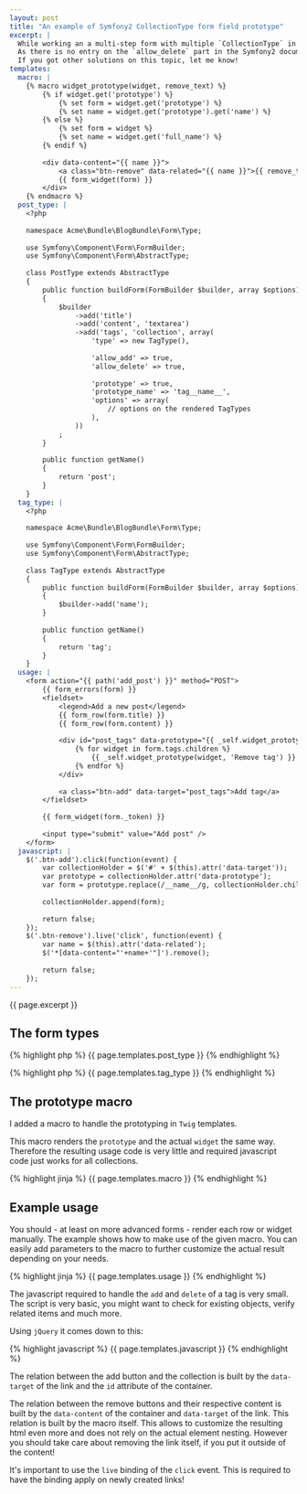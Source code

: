 ```yaml
---
layout: post
title: "An example of Symfony2 CollectionType form field prototype"
excerpt: |
  While working an a multi-step form with multiple `CollectionType` in it, I came across the issue requiring a generic solution for handling `allow_add` and `allow_delete` on a collection.
  As there is no entry on the `allow_delete` part in the Symfony2 documentation itself, this solution may not be the best way to do it.
  If you got other solutions on this topic, let me know!
templates:
  macro: |
    {% macro widget_prototype(widget, remove_text) %}
        {% if widget.get('prototype') %}
            {% set form = widget.get('prototype') %}
            {% set name = widget.get('prototype').get('name') %}
        {% else %}
            {% set form = widget %}
            {% set name = widget.get('full_name') %}
        {% endif %}
    
        <div data-content="{{ name }}">
            <a class="btn-remove" data-related="{{ name }}">{{ remove_text }}</a>
            {{ form_widget(form) }}
        </div>
    {% endmacro %}
  post_type: |
    <?php
    
    namespace Acme\Bundle\BlogBundle\Form\Type;
    
    use Symfony\Component\Form\FormBuilder;
    use Symfony\Component\Form\AbstractType;
    
    class PostType extends AbstractType
    {
        public function buildForm(FormBuilder $builder, array $options)
        {
            $builder
                ->add('title')
                ->add('content', 'textarea')
                ->add('tags', 'collection', array(
                    'type' => new TagType(),
                    
                    'allow_add' => true,
                    'allow_delete' => true,
                    
                    'prototype' => true,
                    'prototype_name' => 'tag__name__',
                    'options' => array(
                        // options on the rendered TagTypes
                    ),
                ))
            ;
        }
        
        public function getName()
        {
            return 'post';
        }
    }
  tag_type: |
    <?php
    
    namespace Acme\Bundle\BlogBundle\Form\Type;
    
    use Symfony\Component\Form\FormBuilder;
    use Symfony\Component\Form\AbstractType;
    
    class TagType extends AbstractType
    {
        public function buildForm(FormBuilder $builder, array $options)
        {
            $builder->add('name');
        }
        
        public function getName()
        {
            return 'tag';
        }
    }
  usage: |
    <form action="{{ path('add_post') }}" method="POST">
        {{ form_errors(form) }}
        <fieldset>
            <legend>Add a new post</legend>
            {{ form_row(form.title) }}
            {{ form_row(form.content) }}
            
            <div id="post_tags" data-prototype="{{ _self.widget_prototype(form.tags, 'Remove tag')|escape }}">
                {% for widget in form.tags.children %}
                    {{ _self.widget_prototype(widget, 'Remove tag') }}
                {% endfor %}
            </div>
            
            <a class="btn-add" data-target="post_tags">Add tag</a>
        </fieldset>
        
        {{ form_widget(form._token) }}
        
        <input type="submit" value="Add post" />
    </form>
  javascript: |
    $('.btn-add').click(function(event) {
        var collectionHolder = $('#' + $(this).attr('data-target'));
        var prototype = collectionHolder.attr('data-prototype');
        var form = prototype.replace(/__name__/g, collectionHolder.children().length);
    
        collectionHolder.append(form);
    
        return false;
    });
    $('.btn-remove').live('click', function(event) {
        var name = $(this).attr('data-related');
        $('*[data-content="'+name+'"]').remove();
    
        return false;
    });
---
```


{{ page.excerpt }}

## The form types

{% highlight php %}
{{ page.templates.post_type }}
{% endhighlight %}

{% highlight php %}
{{ page.templates.tag_type }}
{% endhighlight %}

## The prototype macro

I added a macro to handle the prototyping in `Twig` templates.

This macro renders the `prototype` and the actual `widget` the same way.
Therefore the resulting usage code is very little and required javascript code just works for all collections.

{% highlight jinja %}
{{ page.templates.macro }}
{% endhighlight %}

## Example usage

You should - at least on more advanced forms - render each row or widget manually.
The example shows how to make use of the given macro. You can easily add parameters to the macro to further customize the actual result depending on your needs.

{% highlight jinja %}
{{ page.templates.usage }}
{% endhighlight %}

The javascript required to handle the `add` and `delete` of a tag is very small.
The script is very basic, you might want to check for existing objects, verify related items and much more.

Using `jQuery` it comes down to this:

{% highlight javascript %}
{{ page.templates.javascript }}
{% endhighlight %}

The relation between the add button and the collection is built by the `data-target` of the link and the `id` attribute of the container.

The relation between the remove buttons and their respective content is built by the `data-content` of the container and `data-target` of the link.
This relation is built by the macro itself. This allows to customize the resulting html even more and does not rely on the actual element nesting.
However you should take care about removing the link itself, if you put it outside of the content!

It's important to use the `live` binding of the `click` event. This is required to have the binding apply on newly created links!
